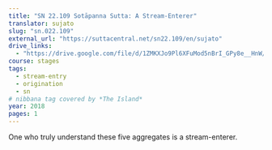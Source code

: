 ```yaml
---
title: "SN 22.109 Sotāpanna Sutta: A Stream-Enterer"
translator: sujato
slug: "sn.022.109"
external_url: "https://suttacentral.net/sn22.109/en/sujato"
drive_links:
  - "https://drive.google.com/file/d/1ZMKXJo9Pl6XFuMod5nBrI_GPy8e__HnW/view?usp=drivesdk"
course: stages
tags:
  - stream-entry
  - origination
  - sn
# nibbana tag covered by *The Island*
year: 2018
pages: 1
---
```


One who truly understand these five aggregates is a stream-enterer.
